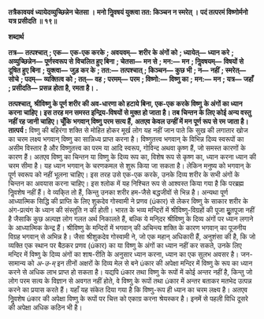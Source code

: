  **तत्रैकावयवं ध्यायेदव्युच्छिन्नेन चेतसा ।** **मनो निॢवषयं युक्त्वा तत: किञ्चन न स्मरेत् ।** **पदं तत्परमं विष्णोर्मनो यत्र प्रसीदति ॥ १९॥** 

**शब्दार्थ** 

**तत्र—** **तत्पश्चात्** **; एक—** **एक-एक करके** **; अवयवम्—** **शरीर के अंगों को** **; ध्यायेत्—** **ध्यान करे** **; अव्युच्छिन्नेन—** **पूर्णस्वरूप से** **विचलित हुए बिना** **; चेतसा—** **मन से** **; मन:—** **मन** **; निॢवषयम्—** **विषयों से दूषित हुए बिना** **; युक्त्वा—** **जुड़ कर के** **; तत:—** **तत्पश्चात्** **; किञ्चन—** **कुछ भी** **; न—** **नहीं** **; स्मरेत्—** **सोचे** **; पदम्—** **व्यक्तित्व को** **; तत्—** **वह** **; परमम्—** **परम** **; विष्णो:—** **विष्णु का** **;** **मन:—** **मन** **; यत्र—** **जहाँ** **; प्रसीदति—** **प्रसन्न होता है, रमता है।** **.** 

**तत्पश्चात्, श्रीविष्णु के पूर्ण शरीर की अव-धारणा को हटाये बिना, एक-एक करके विष्णु** **के अंगों का ध्यान करना चाहिए। इस तरह मन समस्त इन्द्रिय-विषयों से मुक्त हो जाता है। तब** **चिन्तन के लिए कोई अन्य वस्तु नहीं रह जानी चाहिए। चूँकि भगवान् विष्णु परम सत्य हैं,** **अतएव केवल उन्हीं में मन पूर्ण रूप से रम जाता है।** **तात्पर्य :** विष्णु की बहिरंगा शक्ति से मोहित होकर मूर्ख लोग यह नहीं जान पाते कि सुख की लगातार खोज का चरम लक्ष्य भगवान् विष्णु का सान्निध्य प्राप्त करना है। विष्णुतत्त्व भगवान् के विभिन्न दिव्य स्वरूपों का असीम विस्तार है और विष्णुतत्त्व का परम या आदि स्वरूप, गोविन्द अथवा कृष्ण हैं, जो समस्त कारणों के कारण हैं। अतएव विष्णु का चिन्तन या विष्णु के दिव्य रूप का, विशेष रूप से कृष्ण का, ध्यान करना ध्यान की चरम सीमा है। यह ध्यान भगवान् के चरणकमल से शुरू किया जा सकता है। लेकिन मनुष्य को भगवान् के पूर्ण स्वरूप को नहीं भूलना चाहिए। इस तरह उसे एक-एक करके, उनके दिव्य शरीर के सभी अंगों के चिन्तन का अवयास करना चाहिए। इस श्लोक में यह निश्चित रूप से आश्वस्त किया गया है कि परब्रह्म निॢवशेष नहीं हैं। वे व्यकि्त तो हैं, किन्तु उनका शरीर हम-जैसे बद्धजीवों से भिन्न है। अन्यथा पूर्ण आध्यात्मिक सिद्धि की प्राप्ति के लिए शुकदेव गोस्वामी ने प्रणव (úकार) से लेकर विष्णु के साकार शरीर के अंग-प्रत्यंग के ध्यान की संस्तुति न की होती। भारत के भव्य मन्दिरों में श्रीविष्णु-विग्रहों की पूजा मूॢतपूजा नहीं है जैसाकि कुछ अल्पज्ञ लोग गलत अर्थ निकालते हैं, बल्कि ये मनि्दर श्रीविष्णु के दिव्य अंगों पर ध्यान लगाने के आध्यात्मिक केन्द्र हैं। श्रीविष्णु के मन्दिरों में भगवान् की अचिन्त्य शक्ति के कारण भगवान् का पूजनीय विग्रह भगवान् से अभिन्न है। जैसा श्रीशुकदेव गोस्वामी ने, जो एक महान् अधिकारी हैं, अनुशंसा की है, कि जो व्यक्ति एक स्थान पर बैठकर प्रणव (úकार) का या विष्णु के अंगों का ध्यान नहीं कर सकते, उनके लिए मन्दिर में विष्णु के दिव्य अंगों का शाष-रीति के अनुसार ध्यान करना, ध्यान का एक सुलभ अवसर है। जन-सामान्य को *अ-उ-म्* इन तीनों अक्षरों के दिव्य मेल से बने úकार की अपेक्षा मन्दिर में विष्णु के रूप का ध्यान करने से अधिक लाभ प्राप्त हो सकता है। यद्यपि úकार तथा विष्णु के रूपों में कोई अन्तर नहीं है, किन्तु जो लोग परम सत्य के विज्ञान से अवगत नहीं होते, वे विष्णु के रूपों तथा úकार में अन्तर बताकर मतभेद उत्पन्न करने का प्रयास करते हैं। यहाँ यह संकेत दिया गया है कि विष्णु-रूप ही ध्यान का चरम लक्ष्य है। अतएव निॢवशेष úकार की अपेक्षा विष्णु के रूपों पर चित्त को एकाग्र करना श्रेयस्कर है। इनमें से पहली विधि दूसरे की अपेक्षा अधिक कठिन भी है। 